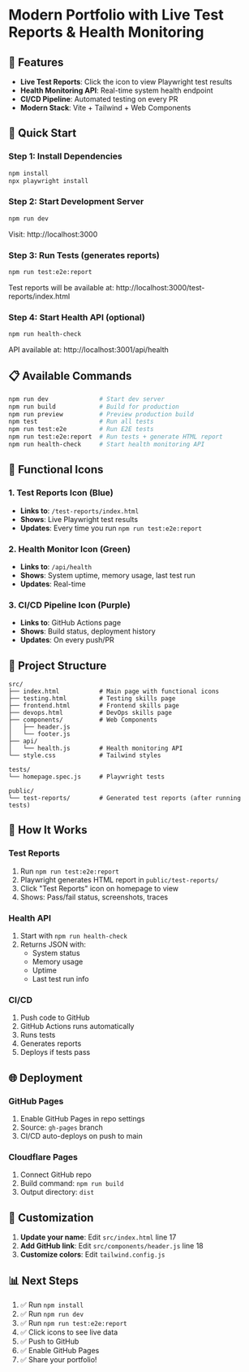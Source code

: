 # Modern Portfolio with Live Test Reports & Health Monitoring

## 🎯 Features

- **Live Test Reports**: Click the icon to view Playwright test results
- **Health Monitoring API**: Real-time system health endpoint
- **CI/CD Pipeline**: Automated testing on every PR
- **Modern Stack**: Vite + Tailwind + Web Components

## 🚀 Quick Start

### Step 1: Install Dependencies
```bash
npm install
npx playwright install
```

### Step 2: Start Development Server
```bash
npm run dev
```
Visit: http://localhost:3000

### Step 3: Run Tests (generates reports)
```bash
npm run test:e2e:report
```
Test reports will be available at: http://localhost:3000/test-reports/index.html

### Step 4: Start Health API (optional)
```bash
npm run health-check
```
API available at: http://localhost:3001/api/health

## 📋 Available Commands

```bash
npm run dev              # Start dev server
npm run build            # Build for production
npm run preview          # Preview production build
npm test                 # Run all tests
npm run test:e2e         # Run E2E tests
npm run test:e2e:report  # Run tests + generate HTML report
npm run health-check     # Start health monitoring API
```

## 🔗 Functional Icons

### 1. Test Reports Icon (Blue)
- **Links to**: `/test-reports/index.html`
- **Shows**: Live Playwright test results
- **Updates**: Every time you run `npm run test:e2e:report`

### 2. Health Monitor Icon (Green)
- **Links to**: `/api/health`
- **Shows**: System uptime, memory usage, last test run
- **Updates**: Real-time

### 3. CI/CD Pipeline Icon (Purple)
- **Links to**: GitHub Actions page
- **Shows**: Build status, deployment history
- **Updates**: On every push/PR

## 📁 Project Structure

```
src/
├── index.html           # Main page with functional icons
├── testing.html         # Testing skills page
├── frontend.html        # Frontend skills page
├── devops.html          # DevOps skills page
├── components/          # Web Components
│   ├── header.js
│   └── footer.js
├── api/
│   └── health.js        # Health monitoring API
└── style.css            # Tailwind styles

tests/
└── homepage.spec.js     # Playwright tests

public/
└── test-reports/        # Generated test reports (after running tests)
```

## 🧪 How It Works

### Test Reports
1. Run `npm run test:e2e:report`
2. Playwright generates HTML report in `public/test-reports/`
3. Click "Test Reports" icon on homepage to view
4. Shows: Pass/fail status, screenshots, traces

### Health API
1. Start with `npm run health-check`
2. Returns JSON with:
   - System status
   - Memory usage
   - Uptime
   - Last test run info

### CI/CD
1. Push code to GitHub
2. GitHub Actions runs automatically
3. Runs tests
4. Generates reports
5. Deploys if tests pass

## 🌐 Deployment

### GitHub Pages
1. Enable GitHub Pages in repo settings
2. Source: `gh-pages` branch
3. CI/CD auto-deploys on push to main

### Cloudflare Pages
1. Connect GitHub repo
2. Build command: `npm run build`
3. Output directory: `dist`

## 🎨 Customization

1. **Update your name**: Edit `src/index.html` line 17
2. **Add GitHub link**: Edit `src/components/header.js` line 18
3. **Customize colors**: Edit `tailwind.config.js`

## 📊 Next Steps

1. ✅ Run `npm install`
2. ✅ Run `npm run dev`
3. ✅ Run `npm run test:e2e:report`
4. ✅ Click icons to see live data
5. ✅ Push to GitHub
6. ✅ Enable GitHub Pages
7. ✅ Share your portfolio!
